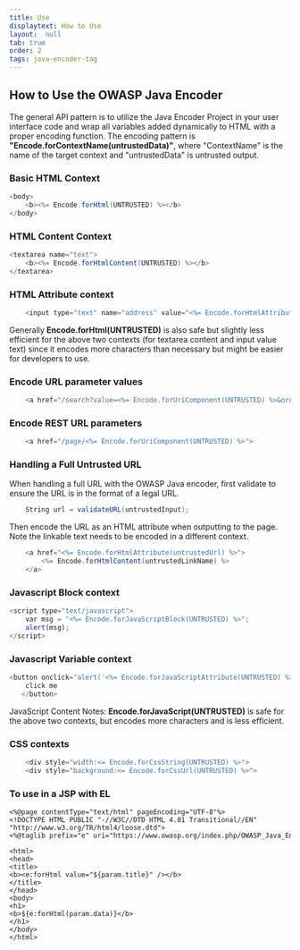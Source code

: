 ```yaml
---
title: Use
displaytext: How to Use
layout:  null
tab: true
order: 2
tags: java-encoder-tag
---
```


## How to Use the OWASP Java Encoder

The general API pattern is to utilize the Java Encoder Project in your
user interface code and wrap all variables added dynamically to HTML
with a proper encoding function. The encoding pattern is
<b>"Encode.forContextName(untrustedData)"</b>, where "ContextName" is
the name of the target context and "untrustedData" is untrusted output.

### Basic HTML Context
```java
<body>
	<b><%= Encode.forHtml(UNTRUSTED) %></b>
</body>
```

### HTML Content Context
```java
<textarea name="text">
    <b><%= Encode.forHtmlContent(UNTRUSTED) %></b>
</textarea>
```

### HTML Attribute context
```java
	<input type="text" name="address" value="<%= Encode.forHtmlAttribute(UNTRUSTED) %>" />
```
Generally <b>Encode.forHtml(UNTRUSTED)</b> is also safe but slightly
less efficient for the above two contexts (for textarea content and
input value text) since it encodes more characters than necessary but
might be easier for developers to use.

### Encode URL parameter values
```java
	<a href="/search?value=<%= Encode.forUriComponent(UNTRUSTED) %>&order=1#top">
```

### Encode REST URL parameters
```java
	<a href="/page/<%= Encode.forUriComponent(UNTRUSTED) %>">
```

### Handling a Full Untrusted URL

When handling a full URL with the OWASP Java encoder, first validate to ensure the URL is in the format of a legal URL.
```java
	String url = validateURL(untrustedInput);
```

Then encode the URL as an HTML attribute when outputting to the page.
Note the linkable text needs to be encoded in a different context.
```java
	<a href="<%= Encode.forHtmlAttribute(untrustedUrl) %>">
	    <%= Encode.forHtmlContent(untrustedLinkName) %>
	</a>
```

### Javascript Block context
```javascript
<script type="text/javascript">
	var msg = "<%= Encode.forJavaScriptBlock(UNTRUSTED) %>";
	alert(msg);
</script>
```

### Javascript Variable context
```java
<button onclick="alert('<%= Encode.forJavaScriptAttribute(UNTRUSTED) %>');">
	click me
   </button>
```

JavaScript Content Notes: <b>Encode.forJavaScript(UNTRUSTED)</b> is safe for the above two contexts, but encodes more characters and is less efficient.

### CSS contexts
```java
	<div style="width:<= Encode.forCssString(UNTRUSTED) %>">
	<div style="background:<= Encode.forCssUrl(UNTRUSTED) %>">
```

### To use in a JSP with EL

	<%@page contentType="text/html" pageEncoding="UTF-8"%>
	<!DOCTYPE HTML PUBLIC "-//W3C//DTD HTML 4.01 Transitional//EN" "http://www.w3.org/TR/html4/loose.dtd">
	<%@taglib prefix="e" uri="https://www.owasp.org/index.php/OWASP_Java_Encoder_Project" %>

	<html>
	<head>
	<title>
	<b><e:forHtml value="${param.title}" /></b>
	</title>
	</head>
	<body>
	<h1>
	<b>${e:forHtml(param.data)}</b>
	</h1>
	</body>
	</html>
